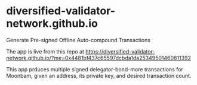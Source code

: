 # diversified-validator-network.github.io

Generate Pre-signed Offline Auto-compound Transactions

The app is live from this repo at
https://diversified-validator-network.github.io/?me=0x4481bf437c65597dcbda1da25349501460811392

This app prduces multiple signed delegator-bond-more transactions for Moonbam, given an address, its private key, and desired transaction count.
